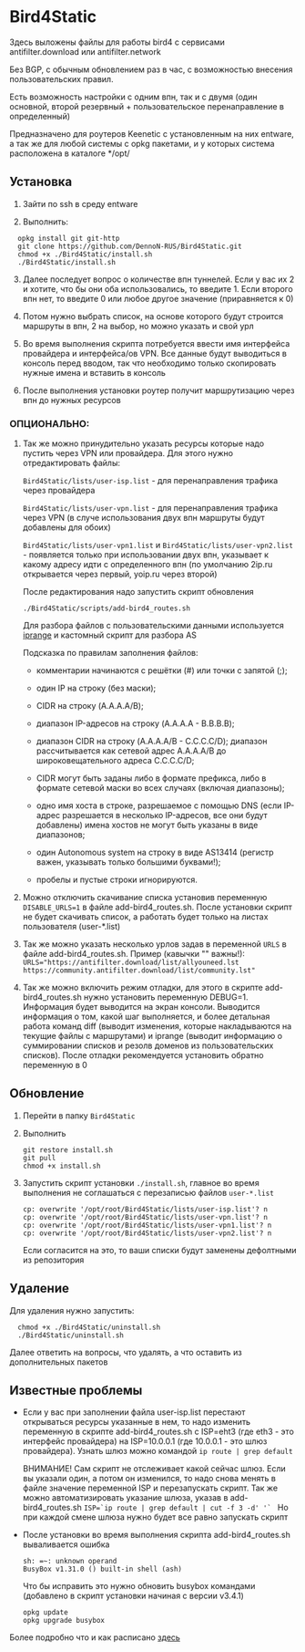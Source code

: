 # Bird4Static
Здесь выложены файлы для работы bird4 с сервисами antifilter.download или antifilter.network

Без BGP, с обычным обновлением раз в час, с возможностью внесения пользовательских правил.

Есть возможность настройки с одним впн, так и с двумя (один основной, второй резервный + пользовательское перенаправление в определенный)

Предназначено для роутеров Keenetic с установленным на них entware, а так же для любой системы с opkg пакетами, и у которых система расположена в каталоге */opt/

## Установка
1) Зайти по ssh в среду entware

2) Выполнить:
```
  opkg install git git-http
  git clone https://github.com/DennoN-RUS/Bird4Static.git
  chmod +x ./Bird4Static/install.sh
  ./Bird4Static/install.sh 
```

3) Далее последует вопрос о количестве впн туннелей. Если у вас их 2 и хотите, что бы они оба использовались, то введите 1. Если второго впн нет, то введите 0 или любое другое значение (приравняется к 0)

4) Потом нужно выбрать список, на основе которого будут строится маршруты в впн, 2 на выбор, но можно указать и свой урл

5) Во время выполнения скрипта потребуется ввести имя интерфейса провайдера и интерфейса/ов VPN. Все данные будут выводиться в консоль перед вводом, так что необходимо только скопировать нужные имена и вставить в консоль

6) После выполнения установки роутер получит маршрутизацию через впн до нужных ресурсов

### ОПЦИОНАЛЬНО:

1) Так же можно принудительно указать ресурсы которые надо пустить через VPN или провайдера. Для этого нужно отредактировать файлы:

      `Bird4Static/lists/user-isp.list` - для перенаправления трафика через провайдера
  
      `Bird4Static/lists/user-vpn.list` - для перенаправления трафика через VPN (в случе использования двух впн маршруты будут добавлены для обоих)

      `Bird4Static/lists/user-vpn1.list` и `Bird4Static/lists/user-vpn2.list` - появляется только при использовании двух впн, указывает к какому адресу идти с определенного впн (по умолчанию 2ip.ru открывается через первый, yoip.ru через второй)
  
      После редактирования надо запустить скрипт обновления
  
      `./Bird4Static/scripts/add-bird4_routes.sh`

      Для разбора файлов с пользовательскими данными используется [iprange](https://manpages.org/iprange) и кастомный скрипт для разбора AS

      Подсказка по правилам заполнения файлов:
  
    - комментарии начинаются с решётки (#) или точки с запятой (;);

    - один IP на строку (без маски);
    
    - CIDR на строку (A.A.A.A/B);

    - диапазон IP-адресов на строку (A.A.A.A - B.B.B.B);
    
    - диапазон CIDR на строку (A.A.A.A/B - C.C.C.C/D); диапазон рассчитывается как сетевой адрес A.A.A.A/B до широковещательного адреса C.C.C.C/D;
    
    - CIDR могут быть заданы либо в формате префикса, либо в формате сетевой маски во всех случаях (включая диапазоны);
    
    - одно имя хоста в строке, разрешаемое с помощью DNS (если IP-адрес разрешается в несколько IP-адресов, все они будут добавлены) имена хостов не могут быть указаны в виде диапазонов;

    - один Autonomous system на строку в виде AS13414 (регистр важен, указывать только большими буквами!);

    - пробелы и пустые строки игнорируются.

2) Можно отключить скачивание списка установив переменную `DISABLE_URLS=1` в файле add-bird4_routes.sh. После установки скрипт не будет скачивать список, а работать будет только на листах пользователя (user-*.list)

3) Так же можно указать несколько урлов задав в переменной `URLS` в файле add-bird4_routes.sh. Пример (кавычки "" важны!): `URLS="https://antifilter.download/list/allyouneed.lst https://community.antifilter.download/list/community.lst"`

4) Так же можно включить режим отладки, для этого в скрипте add-bird4_routes.sh нужно установить переменную DEBUG=1. Информация будет выводится на экран консоли. Выводится информация о том, какой шаг выполняется, и более детальная работа команд diff (выводит изменения, которые накладываются на текущие файлы с маршрутами) и iprange (выводит информацию о суммировании списков и резолв доменов из пользовательских списков). После отладки рекомендуется установить обратно переменную в 0

## Обновление

1) Перейти в папку `Bird4Static`

2) Выполнить
    ```
    git restore install.sh
    git pull
    chmod +x install.sh
    ```
3) Запустить скрипт установки `./install.sh`, главное во время выполнения не соглашаться с перезаписью файлов `user-*.list`
    ```
    cp: overwrite '/opt/root/Bird4Static/lists/user-isp.list'? n
    cp: overwrite '/opt/root/Bird4Static/lists/user-vpn.list'? n
    cp: overwrite '/opt/root/Bird4Static/lists/user-vpn1.list'? n
    cp: overwrite '/opt/root/Bird4Static/lists/user-vpn2.list'? n
    ```
    Если согласится на это, то ваши списки будут заменены дефолтными из репозитория

## Удаление
Для удаления нужно запустить:
```
  chmod +x ./Bird4Static/uninstall.sh
  ./Bird4Static/uninstall.sh 
```
Далее ответить на вопросы, что удалять, а что оставить из дополнительных пакетов

## Известные проблемы

  - Если у вас при заполнении файла user-isp.list перестают открываться ресурсы указанные в нем, то надо изменить переменную в скрипте add-bird4_routes.sh с ISP=eht3 (где eth3 - это интерфейс провайдера) на ISP=10.0.0.1 (где 10.0.0.1 - это шлюз провайдера). Узнать шлюз можно командой `ip route | grep default`

    ВНИМАНИЕ! Сам скрипт не отслеживает какой сейчас шлюз. Если вы указали один, а потом он изменился, то надо снова менять в файле значение переменной ISP и перезапускать скрипт. Так же можно автоматизировать указание шлюза, указав в add-bird4_routes.sh ```ISP=`ip route | grep default | cut -f 3 -d' '` ``` Но при каждой смене шлюза нужно будет все равно запускать скрипт
    
  - После установки во время выполнения скрипта add-bird4_routes.sh вываливается ошибка
    ```
    sh: =~: unknown operand
    BusyBox v1.31.0 () built-in shell (ash)
    ```
    Что бы исправить это нужно обновить busybox командами (добавлено в скрипт установки начиная с версии v3.4.1)
    ```
    opkg update
    opkg upgrade busybox
    ```

Более подробно что и как расписано [здесь](https://forum.keenetic.com/topic/8577-%D0%BE%D0%B1%D1%85%D0%BE%D0%B4-%D0%B1%D0%BB%D0%BE%D0%BA%D0%B8%D1%80%D0%BE%D0%B2%D0%BE%D0%BA-%D1%81-%D0%B8%D1%81%D0%BF%D0%BE%D0%BB%D1%8C%D0%B7%D0%BE%D0%B2%D0%B0%D0%BD%D0%B8%D0%B5%D0%BC-bird4/)

